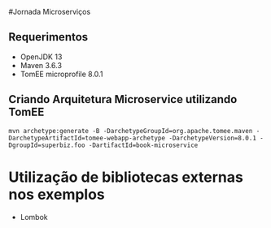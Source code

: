 #Jornada Microserviços

## Requerimentos
* OpenJDK 13
* Maven 3.6.3
* TomEE microprofile 8.0.1

## Criando Arquitetura Microservice utilizando TomEE

```
mvn archetype:generate -B -DarchetypeGroupId=org.apache.tomee.maven -DarchetypeArtifactId=tomee-webapp-archetype -DarchetypeVersion=8.0.1 -DgroupId=superbiz.foo -DartifactId=book-microservice

```

# Utilização de bibliotecas externas nos exemplos
* Lombok
